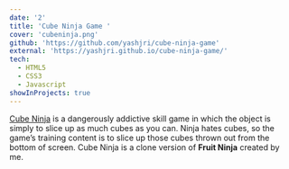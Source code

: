 ```yaml
---
date: '2'
title: 'Cube Ninja Game '
cover: 'cubeninja.png'
github: 'https://github.com/yashjri/cube-ninja-game'
external: 'https://yashjri.github.io/cube-ninja-game/'
tech:
  - HTML5
  - CSS3
  - Javascript
showInProjects: true
---
```


[Cube Ninja](https://play.google.com/store/apps/details?id=com.halfbrick.fruitninjafree&gl=US) is a dangerously addictive skill game in which the object is simply to slice up as much cubes as you can. Ninja hates cubes, so the game’s training content is to slice up those cubes thrown out from the bottom of screen. Cube Ninja is a clone version of **Fruit Ninja** created by me.
